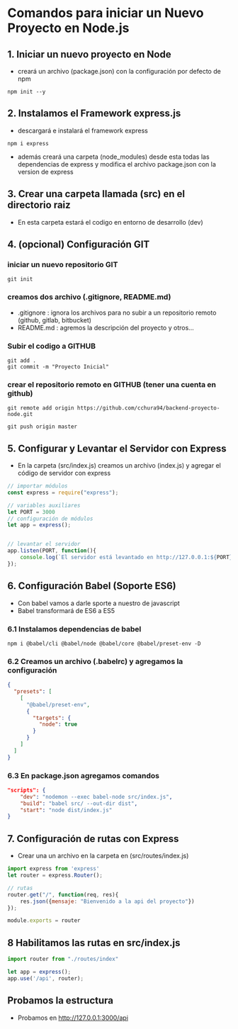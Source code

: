 # Comandos para iniciar un Nuevo Proyecto en Node.js
## 1. Iniciar un nuevo proyecto en Node
- creará un archivo (package.json) con la configuración por defecto de npm
```
npm init --y
```

## 2. Instalamos el Framework express.js
- descargará e instalará el framework express
```
npm i express
```
- además creará una carpeta (node_modules) desde esta todas las dependencias de express y modifica el archivo package.json con la version de express

## 3. Crear una carpeta llamada (src) en el directorio raiz
- En esta carpeta estará el codigo en entorno de desarrollo (dev)

## 4. (opcional) Configuración GIT
### iniciar un nuevo repositorio GIT
```
git init
```
### creamos dos archivo (.gitignore, README.md)
- .gitignore : ignora los archivos para no subir a un repositorio remoto (github, gitlab, bitbucket)
- README.md : agremos la descripción del proyecto y otros...

### Subir el codigo a GITHUB 
```
git add .
git commit -m "Proyecto Inicial"
```
### crear el repositorio remoto en GITHUB (tener una cuenta en github)

```
git remote add origin https://github.com/cchura94/backend-proyecto-node.git

git push origin master
```
## 5. Configurar y Levantar el Servidor con Express
- En la carpeta (src/index.js) creamos un archivo (index.js) y agregar el código de servidor con express

``` js
// importar módulos
const express = require("express");

// variables auxiliares
let PORT = 3000
// configuración de módulos
let app = express();


// levantar el servidor
app.listen(PORT, function(){
    console.log(`El servidor está levantado en http://127.0.0.1:${PORT}`)
});

```
## 6. Configuración Babel (Soporte ES6)
- Con babel vamos a darle sporte a nuestro de javascript
- Babel transformará de ES6 a ES5

### 6.1 Instalamos dependencias de babel
```
npm i @babel/cli @babel/node @babel/core @babel/preset-env -D
```
### 6.2 Creamos un archivo (.babelrc) y agregamos la configuración
```json
{
  "presets": [
    [
      "@babel/preset-env",
      {
        "targets": {
          "node": true
        }
      }
    ]
  ]
}
```

### 6.3 En package.json agregamos comandos
```json
"scripts": {
    "dev": "nodemon --exec babel-node src/index.js",
    "build": "babel src/ --out-dir dist",
    "start": "node dist/index.js"
}
```
## 7. Configuración de rutas con Express
- Crear una un archivo en la carpeta en (src/routes/index.js)

```js
import express from 'express'
let router = express.Router();

// rutas
router.get("/", function(req, res){
    res.json({mensaje: "Bienvenido a la api del proyecto"})
});

module.exports = router
```

## 8 Habilitamos las rutas en src/index.js
```js
import router from "./routes/index"

let app = express();
app.use('/api', router);

```

## Probamos la estructura
- Probamos en http://127.0.0.1:3000/api

